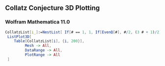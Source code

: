 
## Collatz Conjecture 3D Plotting

### Wolfram Mathematica 11.0
```Mathematica
CollatzList[i_]:=NestList[ If[# == 1, 1, If[EvenQ[#], #/2, (3 # + 1)/2]] &, i, 100] (*This is a list for plotting.*)
 ListPlot3D[
    Table[CollatzList[i], {i, 200}],
         Mesh -> All,
         DataRange -> All,
         PlotRange -> All
 ]
 ```
